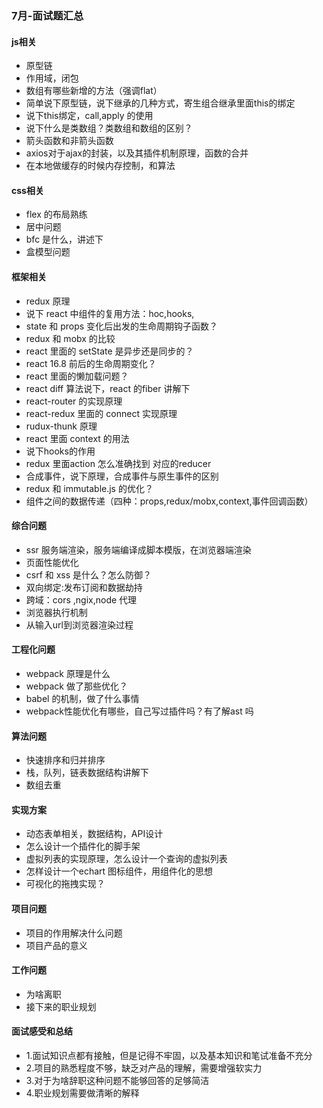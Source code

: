 ### 7月-面试题汇总

#### js相关
- 原型链
- 作用域，闭包
- 数组有哪些新增的方法（强调flat）
- 简单说下原型链，说下继承的几种方式，寄生组合继承里面this的绑定
- 说下this绑定，call,apply 的使用
- 说下什么是类数组？类数组和数组的区别？
- 箭头函数和非箭头函数
- axios对于ajax的封装，以及其插件机制原理，函数的合并
- 在本地做缓存的时候内存控制，和算法


#### css相关
- flex 的布局熟练
- 居中问题
- bfc 是什么，讲述下
- 盒模型问题



#### 框架相关
- redux 原理
- 说下 react 中组件的复用方法：hoc,hooks,
- state 和 props 变化后出发的生命周期钩子函数？
- redux 和 mobx 的比较
- react 里面的 setState 是异步还是同步的？
- react 16.8 前后的生命周期变化？
- react 里面的懒加载问题？
- react diff 算法说下，react 的fiber 讲解下
- react-router 的实现原理
- react-redux 里面的 connect 实现原理
- rudux-thunk 原理
- react 里面 context 的用法
- 说下hooks的作用
- redux 里面action 怎么准确找到 对应的reducer 
- 合成事件，说下原理，合成事件与原生事件的区别
- redux 和 immutable.js 的优化？
- 组件之间的数据传递（四种：props,redux/mobx,context,事件回调函数）

#### 综合问题
- ssr 服务端渲染，服务端编译成脚本模版，在浏览器端渲染
- 页面性能优化
- csrf 和 xss 是什么？怎么防御？
- 双向绑定:发布订阅和数据劫持
- 跨域：cors ,ngix,node 代理
- 浏览器执行机制
- 从输入url到浏览器渲染过程




#### 工程化问题
- webpack 原理是什么
- webpack 做了那些优化？
- babel 的机制，做了什么事情
- webpack性能优化有哪些，自己写过插件吗？有了解ast 吗


#### 算法问题
- 快速排序和归并排序 
- 栈，队列，链表数据结构讲解下
- 数组去重


#### 实现方案
- 动态表单相关，数据结构，API设计
- 怎么设计一个插件化的脚手架
- 虚拟列表的实现原理，怎么设计一个查询的虚拟列表
- 怎样设计一个echart 图标组件，用组件化的思想
- 可视化的拖拽实现？


#### 项目问题
- 项目的作用解决什么问题
- 项目产品的意义

#### 工作问题
- 为啥离职
- 接下来的职业规划


#### 面试感受和总结
- 1.面试知识点都有接触，但是记得不牢固，以及基本知识和笔试准备不充分
- 2.项目的熟悉程度不够，缺乏对产品的理解，需要增强软实力
- 3.对于为啥辞职这种问题不能够回答的足够简洁
- 4.职业规划需要做清晰的解释